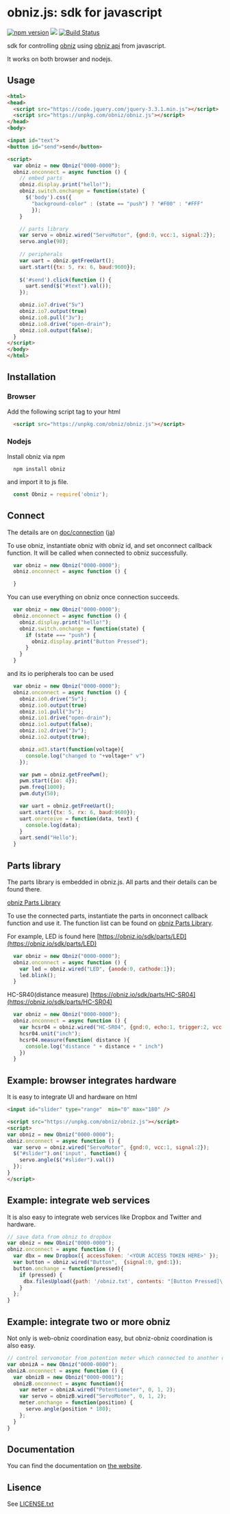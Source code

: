 # obniz.js: sdk for javascript

[![npm version](https://badge.fury.io/js/obniz.svg)](https://badge.fury.io/js/obniz)
![](https://img.shields.io/npm/dt/obniz.svg) [![Build Status](https://secure.travis-ci.org/obniz/obniz.png?branch=master)](http://travis-ci.org/obniz/obniz)

sdk for controlling [obniz](https://obniz.io/) using [obniz api](https://obniz.io/doc/about_obniz_api) from javascript.

It works on both browser and nodejs.


## Usage
```html
<html>
<head>
  <script src="https://code.jquery.com/jquery-3.3.1.min.js"></script>
  <script src="https://unpkg.com/obniz/obniz.js"></script>
</head>
<body>

<input id="text">
<button id="send">send</button>

<script>
  var obniz = new Obniz("0000-0000");
  obniz.onconnect = async function () {
    // embed parts
    obniz.display.print("hello!");
    obniz.switch.onchange = function(state) {
      $('body').css({
        "background-color" : (state == "push") ? "#F00" : "#FFF"
        });
    }

    // parts library
    var servo = obniz.wired("ServoMotor", {gnd:0, vcc:1, signal:2});
    servo.angle(90);
    
    // peripherals
    var uart = obniz.getFreeUart();
    uart.start({tx: 5, rx: 6, baud:9600});  
    
    $('#send').click(function () {
      uart.send($("#text").val());
    });

    obniz.io7.drive("5v")
    obniz.io7.output(true)
    obniz.io8.pull("3v");
    obniz.io8.drive("open-drain");
    obniz.io8.output(false);
  }
</script>
</body>
</html>
```

## Installation

### Browser
Add the following script tag to your html
```html
  <script src="https://unpkg.com/obniz/obniz.js"></script>
```
### Nodejs
Install obniz via npm
```shell
  npm install obniz
```
and import it to js file.
```javascript
  const Obniz = require('obniz');
```

## Connect

The details are on [doc/connection](./doc/connection.md) ([ja](./doc/connection-ja.md))

To use obniz, instantiate obniz with obniz id, and set onconnect callback function. It will be called when connected to obniz successfully.
```javascript
  var obniz = new Obniz("0000-0000");
  obniz.onconnect = async function () {

  }
```

You can use everything on obniz once connection succeeds.
```javascript
  var obniz = new Obniz("0000-0000");
  obniz.onconnect = async function () {
    obniz.display.print("hello!");
    obniz.switch.onchange = function(state) {
      if (state === "push") {
        obniz.display.print("Button Pressed");
      }
    }
  }
```
and its io peripherals too can be used
```javascript
  var obniz = new Obniz("0000-0000");
  obniz.onconnect = async function () {
    obniz.io0.drive("5v");
    obniz.io0.output(true)
    obniz.io1.pull("3v");
    obniz.io1.drive("open-drain");
    obniz.io1.output(false);
    obniz.io2.drive("3v");
    obniz.io2.output(true);

    obniz.ad3.start(function(voltage){
      console.log("changed to "+voltage+" v")
    });

    var pwm = obniz.getFreePwm();
    pwm.start({io: 4});
    pwm.freq(1000);
    pwm.duty(50);

    var uart = obniz.getFreeUart();
    uart.start({tx: 5, rx: 6, baud:9600});  
    uart.onreceive = function(data, text) {
      console.log(data);
    }
    uart.send("Hello");
  }
```

## Parts library
The parts library is embedded in obniz.js.
All parts and their details can be found there.

[obniz Parts Library](https://obniz.io/sdk/parts/)

To use the connected parts, instantiate the parts in onconnect callback function and use it. The function list can be found on [obniz Parts Library](https://obniz.io/sdk/parts/).

For example, LED is found here [https://obniz.io/sdk/parts/LED](https://obniz.io/sdk/parts/LED)
```javascript
  var obniz = new Obniz("0000-0000");
  obniz.onconnect = async function () {
    var led = obniz.wired("LED", {anode:0, cathode:1});
    led.blink();
  }
```

HC-SR40(distance measure) [https://obniz.io/sdk/parts/HC-SR04](https://obniz.io/sdk/parts/HC-SR04)
```javascript
  var obniz = new Obniz("0000-0000");
  obniz.onconnect = async function () {
    var hcsr04 = obniz.wired("HC-SR04", {gnd:0, echo:1, trigger:2, vcc:3});
    hcsr04.unit("inch");
    hcsr04.measure(function( distance ){
      console.log("distance " + distance + " inch")
    })
  }
```

## Example: browser integrates hardware
It is easy to integrate UI and hardware on html
```html
<input id="slider" type="range"  min="0" max="180" />

<script src="https://unpkg.com/obniz/obniz.js"></script>
<script>
var obniz = new Obniz("0000-0000");
obniz.onconnect = async function () {
  var servo = obniz.wired("ServoMotor", {gnd:0, vcc:1, signal:2});
  $("#slider").on('input', function() {
    servo.angle($("#slider").val())
  });
}
</script>
```

## Example: integrate web services
It is also easy to integrate web services like Dropbox and Twitter and hardware.
```javascript
// save data from obniz to dropbox
var obniz = new Obniz("0000-0000");
obniz.onconnect = async function () {
  var dbx = new Dropbox({ accessToken: '<YOUR ACCESS TOKEN HERE>' });
  var button = obniz.wired("Button",  {signal:0, gnd:1});
  button.onchange = function(pressed){
    if (pressed) {
  　　dbx.filesUpload({path: '/obniz.txt', contents: "[Button Pressed]\n" + new Date(), mode: 'overwrite' });
    }
  };
}
```

## Example: integrate two or more obniz
Not only is web-obniz coordination easy, but obniz-obniz coordination is also easy.
```javascript
// control servomotor from potention meter which connected to another obniz.
var obnizA = new Obniz("0000-0000");
obnizA.onconnect = async function () {
  var obnizB = new Obniz("0000-0001");
  obnizB.onconnect = async function(){
    var meter = obnizA.wired("Potentiometer", 0, 1, 2);
    var servo = obnizB.wired("ServoMotor", 0, 1, 2);
    meter.onchange = function(position) {
      servo.angle(position * 180);
    }; 
  }
}
```


## Documentation
You can find the documentation on [the website](https://obniz.io/doc/).


## Lisence
See [LICENSE.txt](./LICENSE.txt)
